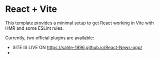# React + Vite

This template provides a minimal setup to get React working in Vite with HMR and some ESLint rules.

Currently, two official plugins are available:

- SITE IS LIVE ON https://sahle-1996.github.io/React-News-app/
- 
